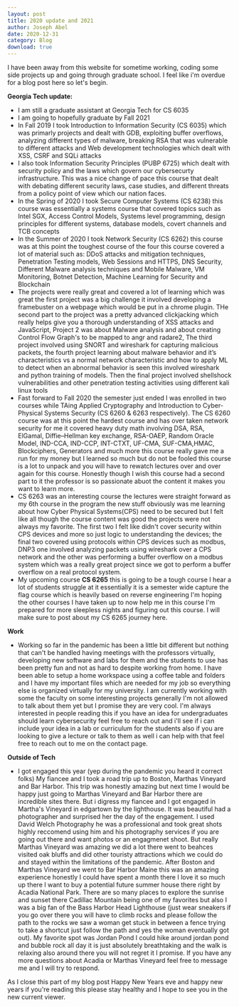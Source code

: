 ```yaml
---
layout: post
title: 2020 update and 2021
author: Joseph Abel
date: 2020-12-31
category: Blog
download: true
---
```

I have been away from this website for sometime working, coding some side projects up and going through graduate school. I feel like i'm overdue for a blog post here so let's begin. 

**Georgia Tech update:**
* I am still a graduate assistant at Georgia Tech for CS 6035
* I am going to hopefully graduate by Fall 2021
* In Fall 2019 I took Introduction to Information Security (CS 6035) which was primarly projects and dealt with GDB, exploiting buffer overflows, analyzing different types of malware, breaking RSA that was vulnerable to different attacks and Web development technologies which dealt with XSS, CSRF and SQLi attacks
* I also took Information Security Principles (PUBP 6725) which dealt with security policy and the laws which govern our cybersecurty infrastructure. This was a nice change of pace this course that dealt with debating different security laws, case studies, and different threats from a policy point of view which our nation faces.
* In the Spring of 2020 I took Secure Computer Systems (CS 6238) this course was essentially a systems course that covered topics such as Intel SGX, Access Control Models, Systems level programming, design principles for different systems, database models, covert channels and TCB concepts
* In the Summer of 2020 I took Network Security (CS 6262) this course was at this point the toughest course of the four this course covered a lot of material such as: DDoS attacks and mitigation techniques, Penetration Testing models, Web Sessions and HTTPS, DNS Security, Different Malware analysis techniques and Mobile Malware, VM Monitoring, Botnet Detection, Machine Learning for Security and Blockchain
* The projects were really great and covered a lot of learning which was great the first project was a big challenge it involved developing a framebuster on a webpage which would be put in a chrome plugin. THe second part to the project was a pretty advanced clickjacking which really helps give you a thorough understanding of XSS attacks and JavaScript, Project 2 was about Malware analysis and about creating Control Flow Graph's to be mapped to angr and radare2, The third project involved using SNORT and wireshark for capturing malicious packets, the fourth project learning about malware behavior and it’s characteristics vs a normal network characteristic and how to apply ML to detect when an abnormal behavior is seen this involved wireshark and python training of models. Then the final project involved shellshock vulnerabilities and other penetration testing activities using different kali linux tools
* Fast forward to Fall 2020 the semester just ended I was enrolled in two courses while TAing Applied Cryptography and Introduction to Cyber-Physical Systems Security (CS 6260 & 6263 respectively). The CS 6260 course was at this point the hardest course and has over taken network security for me it covered heavy duty math involving DSA, RSA, ElGamal, Diffie–Hellman key exchange, RSA-OAEP, Random Oracle Model, IND-CCA, IND-CCP, INT-CTXT, UF-CMA, SUF-CMA,HMAC, Blockciphers, Generators and much more this course really gave me a run for my money but I learned so much but do not be fooled this course is a lot to unpack and you will have to rewatch lectures over and over again for this course. Honestly though I wish this course had a second part to it the professor is so passionate abuot the content it makes you want to learn more.
* CS 6263 was an interesting course the lectures were straight forward as my 6th course in the program the new stuff obviously was me learning about how Cyber Physical Systems(CPS) need to be secured but I felt like all though the course content was good the projects were not always my favorite. The first two I felt like didn't cover security within CPS devices and more so just logic to understanding the devices; the final two covered using protocols within CPS devices such as modbus, DNP3 one involved analyzing packets using wireshark over a CPS network and the other was performing a buffer overflow on a modbus system which was a really great project since we got to perform a buffer overflow on a real protocol system.
* My upcoming course **CS 6265** this is going to be a tough course I hear a lot of students struggle at it essentially it is a semester wide capture the flag course which is heavily based on reverse engineering I'm hoping the other courses I have taken up to now help me in this course I'm prepared for more sleepless nights and figuring out this course. I will make sure to post about my CS 6265 journey here.

**Work**
* Working so far in the pandemic has been a little bit different but nothing that can't be handled having meetings with the professors virtually, developing new software and labs for them and the students to use has been pretty fun and not as hard to despite working from home. I have been able to setup a home workspace using a coffee table and folders and I have my important files which are needed for my job so everything else is organized virtually for my university. I am currently working with some the faculty on some interesting projects generally I'm not allowed to talk about them yet but I promise they are very cool. I'm always interested in people reading this if you have an idea for undergraduates should learn cybersecurity feel free to reach out and i'll see if i can include your idea in a lab or curriculum for the students also if you are looking to give a lecture or talk to them as well i can help with that feel free to reach out to me on the contact page. 

**Outside of Tech**
* I got engaged this year (yep during the pandemic you heard it correct folks) My fiancee and I took a road trip up to Boston, Marthas Vineyard and Bar Harbor. This trip was honestly amazing but next time I would be happy just going to Marthas Vineyard and Bar Harbor there are incredible sites there. But i digress my fiancee and I got engaged in Martha's Vineyard in edgartown by the lighthouse. It was beautiful had a photographer and surprised her the day of the engagement. I used David Welch Photography he was a professional and took great shots highly reccomend using him and his photography services if you are going out there and want photos or an engagmenet shoot. But really Marthas Vineyard was amazing we did a lot there went to beahces visited oak bluffs and did other touristy attractions which we could do and stayed within the limitations of the pandemic. After Boston and Marthas Vineyard we went to Bar Harbor Maine this was an amazing experience honestly I could have spent a month there I love it so much up there I want to buy a potential future summer house there right by Acadia National Park.
There are so many places to explore the sunrise and sunset there Cadillac Mountain being one of my favorites but also I was a big fan of the Bass Harbor Head Lighthouse (just wear sneakers if you go over there you will have to climb rocks and please follow the path to the rocks we saw a woman get stuck in between a fence trying to take a shortcut just follow the path and yes the woman eventually got out). My favorite spot was Jordan Pond I could hike around jordan pond and bubble rock all day it is just absolutely breathtaking and the walk is relaxing also around there you will not regret it I promise. If you have any more questions about Acadia or Marthas Vineyard feel free to message me and I will try to respond.

As I close this part of my blog post Happy New Years eve and happy new years if you're reading this please stay healthy and I hope to see you in the new current viewer.
